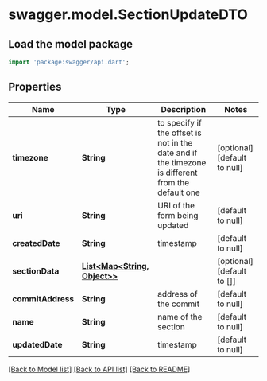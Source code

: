 # swagger.model.SectionUpdateDTO

## Load the model package
```dart
import 'package:swagger/api.dart';
```

## Properties
Name | Type | Description | Notes
------------ | ------------- | ------------- | -------------
**timezone** | **String** | to specify if the offset is not in the date and if the timezone is different from the default one | [optional] [default to null]
**uri** | **String** | URI of the form being updated | [default to null]
**createdDate** | **String** | timestamp | [default to null]
**sectionData** | [**List&lt;Map&lt;String, Object&gt;&gt;**](Map.md) |  | [optional] [default to []]
**commitAddress** | **String** | address of the commit | [default to null]
**name** | **String** | name of the section | [default to null]
**updatedDate** | **String** | timestamp | [default to null]

[[Back to Model list]](../README.md#documentation-for-models) [[Back to API list]](../README.md#documentation-for-api-endpoints) [[Back to README]](../README.md)


